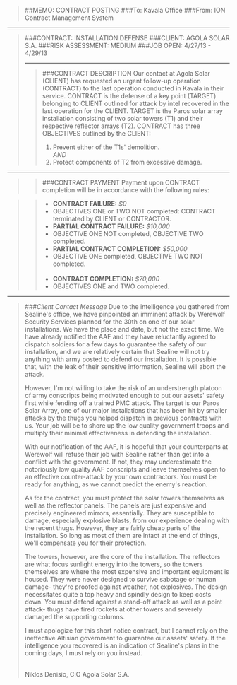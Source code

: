 > ##MEMO: CONTRACT POSTING
> ###To: Kavala Office
> ###From: ION Contract Management System

----------
>###CONTRACT: INSTALLATION DEFENSE
>###CLIENT: AGOLA SOLAR S.A.
>###RISK ASSESSMENT: MEDIUM
>###JOB OPEN: 4/27/13 - 4/29/13
>***
>>###CONTRACT DESCRIPTION
>>Our contact at Agola Solar (CLIENT) has requested an urgent follow-up operation (CONTRACT) to the last operation conducted in Kavala in their service. CONTRACT is the defense of a key point (TARGET) belonging to CLIENT outlined for attack by intel recovered in the last operation for the CLIENT. TARGET is the Paros solar array installation consisting of two solar towers (T1) and their respective reflector arrays (T2). CONTRACT has three OBJECTIVES outlined by the CLIENT:
>>
>>1. Prevent either of the T1s' demolition.<br>
>>*AND*
>>2. Protect components of T2 from excessive damage.<br>

***

>>###CONTRACT PAYMENT
>>Payment upon CONTRACT completion will be in accordance with the following rules:

>>- **CONTRACT FAILURE:** *$0*
>>  - OBJECTIVES ONE or TWO NOT completed: CONTRACT terminated by CLIENT or CONTRACTOR.
>>- **PARTIAL CONTRACT FAILURE:** *$10,000*
>>  - OBJECTIVE ONE NOT completed, OBJECTIVE TWO completed.
>>- **PARTIAL CONTRACT COMPLETION:** *$50,000*
>>  - OBJECTIVE ONE completed, OBJECTIVE TWO NOT completed.
<br><br>
>>- **CONTRACT COMPLETION:** *$70,000*
>>  - OBJECTIVES ONE and TWO completed.

***

>###*Client Contact Message*
>Due to the intelligence you gathered from Sealine's office, we have pinpointed an imminent attack by Werewolf Security Services planned for the 30th on one of our solar installations. We have the place and date, but not the exact time. We have already notified the AAF and they have reluctantly agreed to dispatch soldiers for a few days to guarantee the safety of our installation, and we are relatively certain that Sealine will not try anything with army posted to defend our installation. It is possible that, with the leak of their sensitive information, Sealine will abort the attack.
>
>However, I'm not willing to take the risk of an understrength platoon of army conscripts being motivated enough to put our assets' safety first while fending off a trained PMC attack. The target is our Paros Solar Array, one of our major installations that has been hit by smaller attacks by the thugs you helped dispatch in previous contracts with us. Your job will be to shore up the low quality government troops and multiply their minimal effectiveness in defending the installation.
>
>With our notification of the AAF, it is hopeful that your counterparts at Werewolf will refuse their job with Sealine rather than get into a conflict with the government. If not, they may underestimate the notoriously low quality AAF conscripts and leave themselves open to an effective counter-attack by your own contractors. You must be ready for anything, as we cannot predict the enemy's reaction.
>
>As for the contract, you must protect the solar towers themselves as well as the reflector panels. The panels are just expensive and precisely engineered mirrors, essentially. They are susceptible to damage, especially explosive blasts, from our experience dealing with the recent thugs. However, they are fairly cheap parts of the installation. So long as most of them are intact at the end of things, we'll compensate you for their protection.
>
>The towers, however, are the core of the installation. The reflectors are what focus sunlight energy into the towers, so the towers themselves are where the most expensive and important equipment is housed. They were never designed to survive sabotage or human damage- they're proofed against weather, not explosives. The design necessitates quite a top heavy and spindly design to keep costs down. You must defend against a stand-off attack as well as a point attack- thugs have fired rockets at other towers and severely damaged the supporting columns.
>
>I must apologize for this short notice contract, but I cannot rely on the ineffective Altisian government to guarantee our assets' safety. If the intelligence you recovered is an indication of Sealine's plans in the coming days, I must rely on you instead.
>
><br>Niklos Denisio, CIO Agola Solar S.A.
